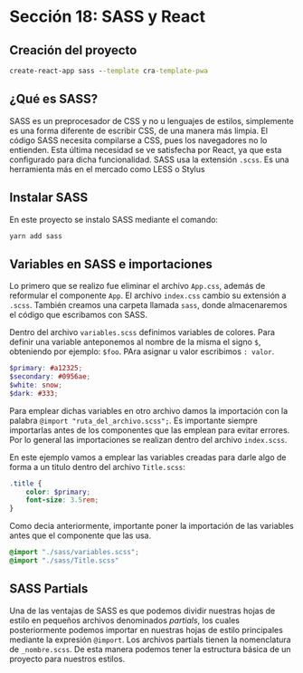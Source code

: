 # Sección 18: SASS y React

## Creación del proyecto

```cmd
create-react-app sass --template cra-template-pwa
```

## ¿Qué es SASS?

SASS es un preprocesador de CSS y no u lenguajes de estilos, simplemente es una forma diferente de escribir CSS, de una manera más limpia. El código SASS necesita compilarse a CSS, pues los navegadores no lo entienden. Esta última necesidad se ve satisfecha por React, ya que esta configurado para dicha funcionalidad. SASS usa la extensión `.scss`. Es una herramienta más en el mercado como LESS o Stylus

## Instalar SASS

En este proyecto se instalo SASS mediante el comando:

```cmd
yarn add sass
```

## Variables en SASS e importaciones

Lo primero que se realizo fue eliminar el archivo `App.css`, además de reformular el componente `App`. El archivo `index.css` cambio su extensión a `.scss`. También creamos una carpeta llamada `sass`, donde almacenaremos el código que escribamos con SASS.

Dentro del archivo `variables.scss` definimos variables de colores. Para definir una variable anteponemos al nombre de la misma el signo `$`, obteniendo por ejemplo: `$foo`. PAra asignar u valor escribimos `: valor`.

```scss
$primary: #a12325;
$secondary: #0956ae;
$white: snow;
$dark: #333;
```

Para emplear dichas variables en otro archivo damos la importación con la palabra `@import "ruta_del_archivo.scss";`. Es importante siempre importarlas antes de los componentes que las emplean para evitar errores. Por lo general las importaciones se realizan dentro del archivo `index.scss`.

En este ejemplo vamos a emplear las variables creadas para darle algo de forma a un titulo dentro del archivo `Title.scss`:

```scss
.title {
    color: $primary;
    font-size: 3.5rem;
}
```

Como decia anteriormente, importante poner la importación de las variables antes que el componente que las usa.

```scss
@import "./sass/variables.scss";
@import "./sass/Title.scss"
```

## SASS Partials

Una de las ventajas de SASS es que podemos dividir nuestras hojas de estilo en pequeños archivos denominados *partials*, los cuales posteriormente podemos importar en nuestras hojas de estilo principales mediante la expresión `@import`. Los archivos partials tienen la nomenclatura de `_nombre.scss`. De esta manera podemos tener la estructura básica de un proyecto para nuestros estilos.
